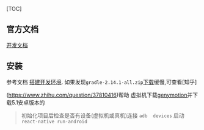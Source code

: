 [TOC]

## 官方文档
[开发文档](http://reactnative.cn/docs/0.50/getting-started.html#content)

## 安装

参考文档 [搭建开发环境](http://reactnative.cn/docs/0.50/getting-started.html#content).
如果发现`gradle-2.14.1-all.zip`[下载](http://services.gradle.org/distributions/gradle-2.8-all.zip)缓慢,可查看[知乎]

(https://www.zhihu.com/question/37810416)帮助
虚拟机下载[genymotion](https://www.genymotion.com/download/)并下载5.1安卓版本的

>初始化项目后检查是否有设备(虚拟机或真机)连接 `adb  devices`
>启动`react-native run-android`
